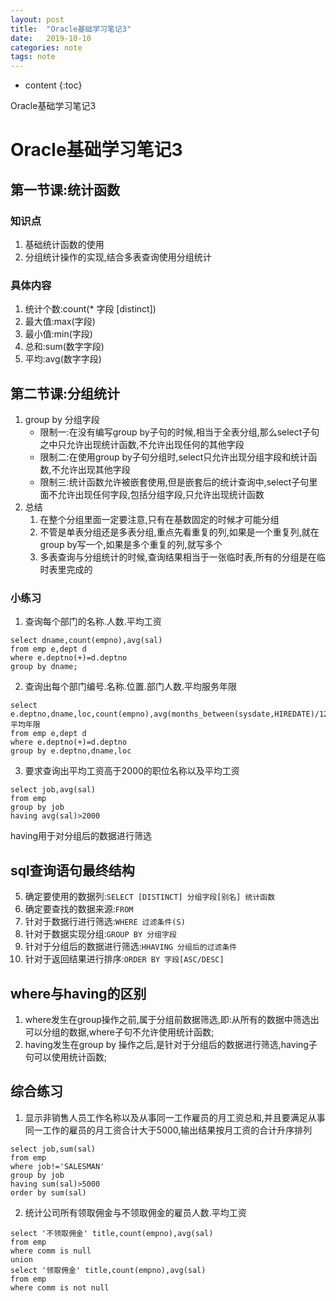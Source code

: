 ```yaml
---
layout: post
title:  "Oracle基础学习笔记3"
date:   2019-10-10
categories: note
tags: note
---
```


* content
{:toc}

Oracle基础学习笔记3








# Oracle基础学习笔记3

## 第一节课:统计函数
### 知识点
1. 基础统计函数的使用
2. 分组统计操作的实现,结合多表查询使用分组统计

### 具体内容
1. 统计个数:count(* 字段 [distinct])
2. 最大值:max(字段)
3. 最小值:min(字段)
4. 总和:sum(数字字段)
5. 平均:avg(数字字段)

## 第二节课:分组统计
1. group by 分组字段
    * 限制一:在没有编写group by子句的时候,相当于全表分组,那么select子句之中只允许出现统计函数,不允许出现任何的其他字段
    * 限制二:在使用group by子句分组时,select只允许出现分组字段和统计函数,不允许出现其他字段
    * 限制三:统计函数允许被嵌套使用,但是嵌套后的统计查询中,select子句里面不允许出现任何字段,包括分组字段,只允许出现统计函数
2. 总结
    1. 在整个分组里面一定要注意,只有在基数固定的时候才可能分组
    2. 不管是单表分组还是多表分组,重点先看重复的列,如果是一个重复列,就在group by写一个,如果是多个重复的列,就写多个
    3. 多表查询与分组统计的时候,查询结果相当于一张临时表,所有的分组是在临时表里完成的

### 小练习
1. 查询每个部门的名称.人数.平均工资
```
select dname,count(empno),avg(sal)
from emp e,dept d
where e.deptno(+)=d.deptno
group by dname;
```

2. 查询出每个部门编号.名称.位置.部门人数.平均服务年限
```
select e.deptno,dname,loc,count(empno),avg(months_between(sysdate,HIREDATE)/12) 平均年限
from emp e,dept d 
where e.deptno(+)=d.deptno
group by e.deptno,dname,loc
```

3. 要求查询出平均工资高于2000的职位名称以及平均工资
```
select job,avg(sal)
from emp
group by job
having avg(sal)>2000
```
having用于对分组后的数据进行筛选

## sql查询语句最终结构
5. 确定要使用的数据列:`SELECT [DISTINCT] 分组字段[别名] 统计函数`
1. 确定要查找的数据来源:`FROM`
2. 针对于数据行进行筛选:`WHERE 过滤条件(S)`
3. 针对于数据实现分组:`GROUP BY 分组字段` 
4. 针对于分组后的数据进行筛选:`HHAVING 分组后的过滤条件`
6. 针对于返回结果进行排序:`ORDER BY 字段[ASC/DESC]`

## where与having的区别
1. where发生在group操作之前,属于分组前数据筛选,即:从所有的数据中筛选出可以分组的数据,where子句不允许使用统计函数;
2. having发生在group by 操作之后,是针对于分组后的数据进行筛选,having子句可以使用统计函数;

## 综合练习
1. 显示非销售人员工作名称以及从事同一工作雇员的月工资总和,并且要满足从事同一工作的雇员的月工资合计大于5000,输出结果按月工资的合计升序排列
```
select job,sum(sal)
from emp
where job!='SALESMAN'
group by job
having sum(sal)>5000
order by sum(sal) 
```

2. 统计公司所有领取佣金与不领取佣金的雇员人数.平均工资
```
select '不领取佣金' title,count(empno),avg(sal)
from emp
where comm is null
union
select '领取佣金' title,count(empno),avg(sal)
from emp
where comm is not null
```








